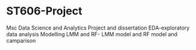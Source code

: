 # ST606-Project
Msc Data Science and Analytics Project and dissertation
EDA-exploratory data analysis
Modelling LMM and RF- LMM model and RF model and camparison
 
